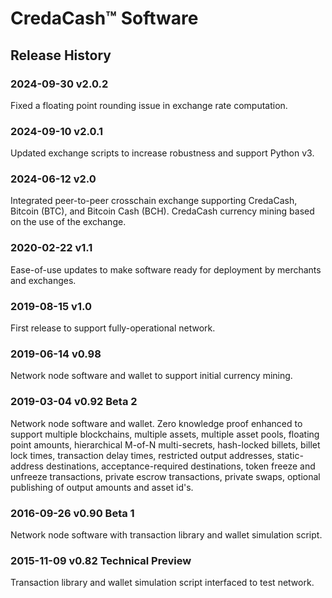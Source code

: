 # CredaCash&trade; Software

<!--- NOTE: This file is in Markdown format, and is intended to be viewed in a Markdown viewer. -->

## Release History

### 2024-09-30 v2.0.2

Fixed a floating point rounding issue in exchange rate computation.

### 2024-09-10 v2.0.1

Updated exchange scripts to increase robustness and support Python v3.

### 2024-06-12 v2.0

Integrated peer-to-peer crosschain exchange supporting CredaCash, Bitcoin (BTC), and Bitcoin Cash (BCH). CredaCash currency mining based on the use of the exchange.

### 2020-02-22 v1.1

Ease-of-use updates to make software ready for deployment by merchants and exchanges.

### 2019-08-15 v1.0

First release to support fully-operational network.

### 2019-06-14 v0.98

Network node software and wallet to support initial currency mining.

### 2019-03-04 v0.92 Beta 2

Network node software and wallet.  Zero knowledge proof enhanced to support multiple blockchains, multiple assets, multiple asset pools, floating point amounts, hierarchical M-of-N multi-secrets, hash-locked billets, billet lock times, transaction delay times, restricted output addresses, static-address destinations, acceptance-required destinations, token freeze and unfreeze transactions, private escrow transactions, private swaps, optional publishing of output amounts and asset id's.

### 2016-09-26 v0.90 Beta 1

Network node software with transaction library and wallet simulation script.

### 2015-11-09 v0.82 Technical Preview

Transaction library and wallet simulation script interfaced to test network.
